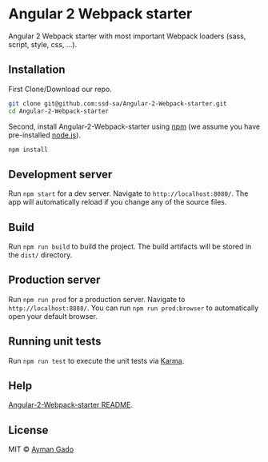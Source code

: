 # Angular 2 Webpack starter

Angular 2 Webpack starter with most important Webpack loaders (sass, script, style, css, ...).

## Installation
First Clone/Download our repo.
```bash
git clone git@github.com:ssd-sa/Angular-2-Webpack-starter.git
cd Angular-2-Webpack-starter
```
Second, install Angular-2-Webpack-starter using [npm](https://www.npmjs.com/) (we assume you have pre-installed [node.js](https://nodejs.org/)).
```bash
npm install
```

## Development server
Run `npm start` for a dev server. Navigate to `http://localhost:8080/`. The app will automatically reload if you change any of the source files.

## Build

Run `npm run build` to build the project. The build artifacts will be stored in the `dist/` directory.

## Production server
Run `npm run prod` for a production server. Navigate to `http://localhost:8888/`. You can run `npm run prod:browser` to automatically open your default browser.

## Running unit tests

Run `npm run test` to execute the unit tests via [Karma](https://karma-runner.github.io).

## Help

[Angular-2-Webpack-starter README](https://github.com/ssd-sa/Angular-2-Webpack-starter/blob/master/README.md).

## License

MIT © [Ayman Gado]()
